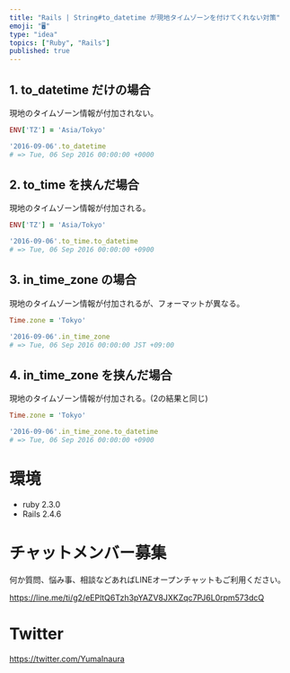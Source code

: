 ```yaml
---
title: "Rails | String#to_datetime が現地タイムゾーンを付けてくれない対策"
emoji: "🖥"
type: "idea"
topics: ["Ruby", "Rails"]
published: true
---
```




## 1. to_datetime だけの場合

現地のタイムゾーン情報が付加されない。

```rb
ENV['TZ'] = 'Asia/Tokyo'

'2016-09-06'.to_datetime
# => Tue, 06 Sep 2016 00:00:00 +0000
```

## 2. to_time を挟んだ場合

現地のタイムゾーン情報が付加される。

```rb
ENV['TZ'] = 'Asia/Tokyo'

'2016-09-06'.to_time.to_datetime
# => Tue, 06 Sep 2016 00:00:00 +0900
```
## 3. in_time_zone の場合

現地のタイムゾーン情報が付加されるが、フォーマットが異なる。

```rb
Time.zone = 'Tokyo'

'2016-09-06'.in_time_zone
# => Tue, 06 Sep 2016 00:00:00 JST +09:00
```

## 4. in_time_zone を挟んだ場合

現地のタイムゾーン情報が付加される。(2の結果と同じ)

```rb
Time.zone = 'Tokyo'

'2016-09-06'.in_time_zone.to_datetime
# => Tue, 06 Sep 2016 00:00:00 +0900
```



# 環境

- ruby 2.3.0
- Rails 2.4.6








<!-- Update From Qiita API -->

# チャットメンバー募集


何か質問、悩み事、相談などあればLINEオープンチャットもご利用ください。

https://line.me/ti/g2/eEPltQ6Tzh3pYAZV8JXKZqc7PJ6L0rpm573dcQ





# Twitter


https://twitter.com/YumaInaura


<!-- Update From Qiita API -->


